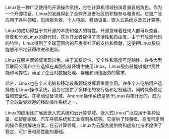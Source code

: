 Linux是一种广泛使用的开源操作系统，它在计算机领域扮演着重要的角色。作为一个开源项目，Linux的发展得到了全球开发者社区的积极参与和贡献。它被广泛应用于各种领域，包括服务器、个人电脑、移动设备、嵌入式系统以及云计算等。

Linux的成功得益于其开源的本质和强大的特性。开源意味着任何人都可以查看、修改和分发Linux的源代码，这为开发者提供了灵活性和自由度。由于开放源代码的特性，Linux得到了全球范围内的开发者社区的支持和贡献，这使得Linux系统能够不断地获得改进和更新。

Linux在服务器领域表现出色。由于其稳定性、安全性和高度可定制性，许多大型互联网公司和企业选择在其服务器环境中使用Linux。Linux服务器能够提供高性能和可靠性，满足了企业对数据处理、存储和网络服务的需求。

此外，Linux也在个人电脑和移动设备领域发挥着重要作用。许多个人电脑用户选择使用Linux操作系统，因为它提供了多样化的发行版和定制选项，同时具备稳定性和安全性。在移动设备领域，Android操作系统是基于Linux内核开发的，成为了全球最受欢迎的移动操作系统之一。

Linux的应用还扩展到嵌入式系统和云计算领域。嵌入式Linux广泛应用于各种设备，如智能家居、汽车导航系统和工业控制系统等。它提供了轻量级、高度可定制的操作系统解决方案。在云计算领域，Linux为云服务提供商和虚拟化技术提供了稳定、可扩展和高性能的基础。